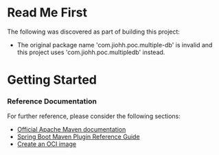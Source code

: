 # Read Me First
The following was discovered as part of building this project:

* The original package name 'com.jiohh.poc.multiple-db' is invalid and this project uses 'com.jiohh.poc.multipledb' instead.

# Getting Started

### Reference Documentation
For further reference, please consider the following sections:

* [Official Apache Maven documentation](https://maven.apache.org/guides/index.html)
* [Spring Boot Maven Plugin Reference Guide](https://docs.spring.io/spring-boot/docs/2.5.3/maven-plugin/reference/html/)
* [Create an OCI image](https://docs.spring.io/spring-boot/docs/2.5.3/maven-plugin/reference/html/#build-image)


